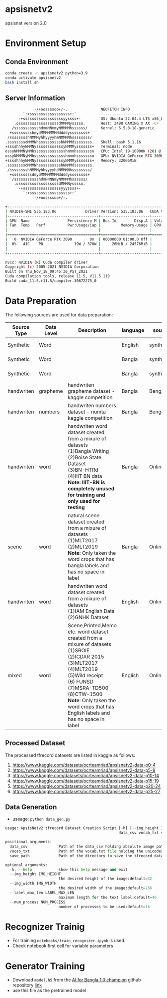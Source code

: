 # apsisnetv2
apsisnet version 2.0

# Environment Setup

## Conda Environment

```bash
conda create -n apsisnetv2 python=3.9
conda activate apsisnetv2
bash install.sh
```

## Server Information

```bash
            .-/+oossssoo+/-.               NEOFETCH INFO 
        `:+ssssssssssssssssss+:`           ------------------------ 
      -+ssssssssssssssssssyyssss+-         OS: Ubuntu 22.04.4 LTS x86_64 
    .ossssssssssssssssssdMMMNysssso.       Host: Z490 GAMING X AX -CF 
   /ssssssssssshdmmNNmmyNMMMMhssssss/      Kernel: 6.5.0-18-generic 
  +ssssssssshmydMMMMMMMNddddyssssssss+     
 /sssssssshNMMMyhhyyyyhmNMMMNhssssssss/     
.ssssssssdMMMNhsssssssssshNMMMdssssssss.   Shell: bash 5.1.16 
+sssshhhyNMMNyssssssssssssyNMMMysssssss+   Terminal: node 
ossyNMMMNyMMhsssssssssssssshmmmhssssssso   CPU: Intel i9-10900K (20) @ 5.300GHz 
ossyNMMMNyMMhsssssssssssssshmmmhssssssso   GPU: NVIDIA GeForce RTX 3090 
+sssshhhyNMMNyssssssssssssyNMMMysssssss+   Memory: 32006MiB 
.ssssssssdMMMNhsssssssssshNMMMdssssssss.
 /sssssssshNMMMyhhyyyyhdNMMMNhssssssss/                            
  +sssssssssdmydMMMMMMMMddddyssssssss+                             
   /ssssssssssshdmNNNNmyNMMMMhssssss/
    .ossssssssssssssssssdMMMNysssso.
      -+sssssssssssssssssyyyssss+-
        `:+ssssssssssssssssss+:`
            .-/+oossssoo+/-.
```
```bash
+---------------------------------------------------------------------------------------+
| NVIDIA-SMI 535.183.06             Driver Version: 535.183.06   CUDA Version: 12.2     |
|-----------------------------------------+----------------------+----------------------+
| GPU  Name                 Persistence-M | Bus-Id        Disp.A | Volatile Uncorr. ECC |
| Fan  Temp   Perf          Pwr:Usage/Cap |         Memory-Usage | GPU-Util  Compute M. |
|                                         |                      |               MIG M. |
|=========================================+======================+======================|
|   0  NVIDIA GeForce RTX 3090        On  | 00000000:01:00.0 Off |                  N/A |
|  0%   41C    P8              19W / 370W |     26MiB / 24576MiB |      0%      Default |
|                                         |                      |                  N/A |
+-----------------------------------------+----------------------+----------------------+
```

```bash
nvcc: NVIDIA (R) Cuda compiler driver
Copyright (c) 2005-2021 NVIDIA Corporation
Built on Thu_Nov_18_09:45:30_PST_2021
Cuda compilation tools, release 11.5, V11.5.119
Build cuda_11.5.r11.5/compiler.30672275_0
```

# Data Preparation

The following sources are used for data preparation:

| Source Type|Data Level|Description|language|source|link|identifier | datacount |
|------------|----------|-----------|--------|------|----|-----------|-----------|
| Synthetic|Word| |English|synthtiger| https://github.com/clovaai/synthtiger |synthtiger-english|10000000|
| Synthetic|Word| | Bangla|synthtiger| https://github.com/clovaai/synthtiger |synthtiger-bangla|14212387|
| Synthetic|Word| |Bangla|synthindic| https://github.com/BengaliAI/synthIndic |synthindic-bangla|2139971|
|handwriten|grapheme|handwriten grapheme dataset - kaggle competition|Bangla|Bengali.ai| https://www.kaggle.com/competitions/bengaliai-cv19 |isolated-bangla-grapheme|200840|
|handwriten|numbers|handwriten numbers dataset - numta kaggle competition |Bangla|Bengali.ai| https://www.kaggle.com/competitions/numta |isolated-bangla-numta|72045|
|handwriten|word|handwriten word dataset created from a mixure of datasets</br> (1)Bangla Writing </br> (2)Boise State Dataset </br> (3)BN-HTRd </br> (4)IIIT BN data </br> **Note: IIIT-BN is completely unused for training and only used for testing** |Bangla|Online| (1)https://paperswithcode.com/dataset/banglawriting </br> (2)https://scholarworks.boisestate.edu/saipl/1/ </br> (3)https://arxiv.org/abs/2206.08977 </br> (4)https://cvit.iiit.ac.in/research/projects/cvit-projects/iiit-indic-hw-words |natural-handwriten-bangla|187811|
|scene|word|natural scene dataset created from a mixure of datasets</br>(1)MLT2017</br>(2)MLT2019</br> **Note**: Only taken the word crops that has bangla labels and has no space in label|Bangla|Online| (1)https://rrc.cvc.uab.es/?ch=8 </br> (2) https://rrc.cvc.uab.es/?ch=15 |natural-scene-bangla|7885 |
|handwriten|word|handwriten word dataset created from a mixure of datasets</br> (1)IAM English Data </br>  (2)GNHK Dataset |English|Online| (1)https://paperswithcode.com/dataset/iam </br> (2)https://assets.amazon.science/38/fe/4c3105fb43129bf59cc0aadb5d78/gnhk-a-dataset-for-english-handwriting-in-the-wild.pdf |natural-handwriten-english|157446 |
|mixed|word|Scene,Printed,Memo etc. word dataset created from a mixure of datasets</br> (1)SROIE </br> (2)ICDAR 2015 </br> (3)MLT2017 </br> (4)MLT2019 </br> (5)Wild receipt</br> (6) FUNSD </br> (7)MSRA-TD500 </br> (8)CTW-1500 </br> **Note**: Only taken the word crops that has English labels and has no space in label|English|Online| (1)https://paperswithcode.com/dataset/sroie </br> (2)https://rrc.cvc.uab.es/?ch=4 </br> (3)https://rrc.cvc.uab.es/?ch=8 </br> (4) https://rrc.cvc.uab.es/?ch=15 </br> (5)https://paperswithcode.com/dataset/wildreceipt </br> (6)https://paperswithcode.com/dataset/funsd </br> (7) https://paperswithcode.com/dataset/msra-td500 </br> (8)https://www.kaggle.com/datasets/ipythonx/ctw1500-str  |natural-mixed-english|188629 |

## Processed Dataset
The processed tfrecord datasets are listed in kaggle as follows: 
1) https://www.kaggle.com/datasets/ocrteamriad/apsisnetv2-data-p0-4 
2) https://www.kaggle.com/datasets/ocrteamriad/apsisnetv2-data-p5-9 
3) https://www.kaggle.com/datasets/ocrteamriad/apsisnetv2-data-p10-14 
4) https://www.kaggle.com/datasets/ocrteamriad/apsisnetv2-data-p15-19 
5) https://www.kaggle.com/datasets/ocrteamriad/apsisnetv2-data-p20-24
6) https://www.kaggle.com/datasets/ocrteamriad/apsisnetv2-data-p25-27 

## Data Generation
* useage: ```python data_gen.py```

```python
usage: ApsisNetv2 tfrecord Dataset Creation Script [-h] [--img_height IMG_HEIGHT] [--img_width IMG_WIDTH] [--label_max_len LABEL_MAX_LEN] [--num_process NUM_PROCESS]
                                                   data_csv vocab_txt save_path

positional arguments:
  data_csv              Path of the data_csv holding absolute image path,word and language [cols:filepath,word,lang]
  vocab_txt             Path of the vocab.txt file holding the unicodes to use
  save_path             Path of the directory to save the tfrecord dataset

optional arguments:
  -h, --help            show this help message and exit
  --img_height IMG_HEIGHT
                        the desired height of the image:default=32
  --img_width IMG_WIDTH
                        the desired width of the image:default=256
  --label_max_len LABEL_MAX_LEN
                        maximum length for the text label:default=40
  --num_process NUM_PROCESS
                        number of processes to be used:default=16

```

# Recognizer Trainig 

* For training ```notebooks/train_recognizer.ipynb``` is used. 
* Check notebook first cell for variable parameters

# Generator Training
* Download ```model.h5``` from the [AI for Bangla 1.0 champion](https://www.tbsnews.net/bangladesh/10-teams-awarded-developing-bangla-based-ai-and-nlp-technology-374515) github repository [link](https://github.com/mnansary/bnhocr)
* use this file as the pretrained model  
